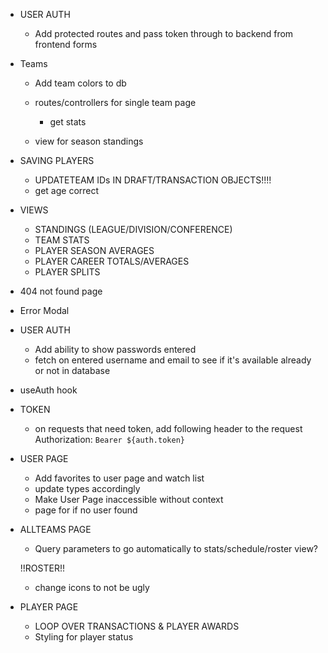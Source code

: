 <!-- BACKEND -->
- USER AUTH
    <!-- DONE - Verify email address is real or remove email check entirely -->
    - Add protected routes and pass token through to backend from frontend forms

- Teams
    - Add team colors to db
    - routes/controllers for single team page
        <!-- - get roster DONE -->
        - get stats

    - view for season standings
    <!-- - Add Coach field DONE -->

- SAVING PLAYERS
    - UPDATETEAM IDs IN DRAFT/TRANSACTION OBJECTS!!!!
    - get age correct

- VIEWS
    <!-- TEAM -->
    - STANDINGS (LEAGUE/DIVISION/CONFERENCE)
    - TEAM STATS

    <!-- PLAYER -->
    - PLAYER SEASON AVERAGES
    - PLAYER CAREER TOTALS/AVERAGES
    - PLAYER SPLITS



<!-- FRONTEND -->
- 404 not found page
- Error Modal

- USER AUTH
    <!-- - password & Confirm password: pass entered password into confirm password input and verify they match DONE -->
    - Add ability to show passwords entered
    <!-- - fix confirm_password DONE -->
    <!-- - Get login/signup working with backend DONE -->
    <!-- - Make dialog close with successful login DONE -->
    <!-- - Proper loading and error states on login/signup DONE -->
    - fetch on entered username and email to see if it's available already or not in database
    <!-- - Different pop up content depending on form state [ error, successful, default ] DONE -->
    <!-- - make sure user_id is passed to login when logging in DONE -->


- useAuth hook
    <!-- - finish setting up DONE -->
    <!-- - move context login/logout out of app.tsx DONE -->

- TOKEN
    - on requests that need token, add following header to the request
    Authorization: `Bearer ${auth.token}`

- USER PAGE
    - Add favorites to user page and watch list
    - update types accordingly 
    - Make User Page inaccessible without context
    - page for if no user found

- ALLTEAMS PAGE
    - Query parameters to go automatically to stats/schedule/roster view?
    
    !!ROSTER!!
    - change icons to not be ugly

- PLAYER PAGE
    - LOOP OVER TRANSACTIONS & PLAYER AWARDS
    - Styling for player status